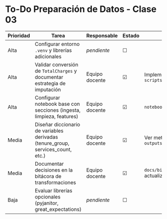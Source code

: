 # To-Do Preparación de Datos - Clase 03

| Prioridad | Tarea | Responsable | Estado | Comentarios |
|-----------|-------|-------------|--------|-------------|
| Alta | Configurar entorno `.venv` y librerías adicionales | _pendiente_ | ☐ |  |
| Alta | Validar conversión de `TotalCharges` y documentar estrategia de imputación | Equipo docente | ☑ | Implementado en `scripts/preparar_dataset_telco.py` |
| Alta | Configurar notebook base con secciones (ingesta, limpieza, features) | Equipo docente | ☑ | `notebooks/01_preparacion_telco.ipynb` |
| Media | Diseñar diccionario de variables derivadas (tenure_group, services_count, etc.) | Equipo docente | ☑ | Ver metadata `outputs/telco_feature_metadata.json` |
| Media | Documentar decisiones en la bitácora de transformaciones | Equipo docente | ☑ | `docs/bitacora-transformaciones.md` actualizado |
| Baja | Evaluar librerías opcionales (pyjanitor, great_expectations) | _pendiente_ | ☐ |  |
